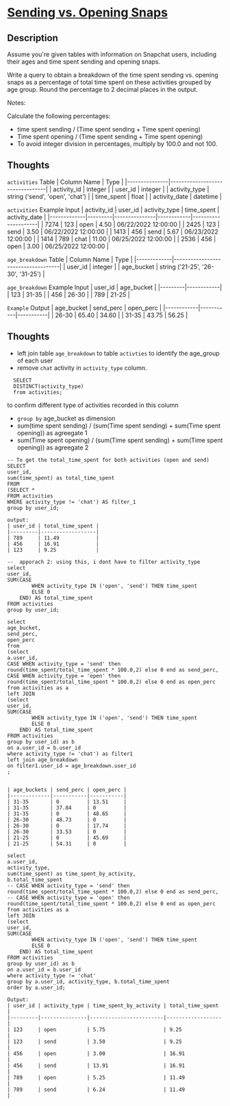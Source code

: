 # [Sending vs. Opening Snaps](https://datalemur.com/questions/time-spent-snaps)

## Description
Assume you're given tables with information on Snapchat users, including their ages and time spent sending and opening snaps.

Write a query to obtain a breakdown of the time spent sending vs. opening snaps as a percentage of total time spent on these activities grouped by age group. Round the percentage to 2 decimal places in the output.

Notes:

Calculate the following percentages:
- time spent sending / (Time spent sending + Time spent opening)
- Time spent opening / (Time spent sending + Time spent opening)
- To avoid integer division in percentages, multiply by 100.0 and not 100.

## Thoughts

`activities` Table
| Column Name   | Type                            |
|---------------|---------------------------------|
| activity_id   | integer                         |
| user_id       | integer                         |
| activity_type | string ('send', 'open', 'chat') |
| time_spent    | float                           |
| activity_date | datetime                        |



`activities` Example Input
| activity_id | user_id | activity_type | time_spent | activity_date       |
|-------------|---------|---------------|------------|---------------------|
| 7274        | 123     | open          | 4.50       | 06/22/2022 12:00:00 |
| 2425        | 123     | send          | 3.50       | 06/22/2022 12:00:00 |
| 1413        | 456     | send          | 5.67       | 06/23/2022 12:00:00 |
| 1414        | 789     | chat          | 11.00      | 06/25/2022 12:00:00 |
| 2536        | 456     | open          | 3.00       | 06/25/2022 12:00:00 |

`age_breakdown` Table
| Column Name | Type                               |
|-------------|------------------------------------|
| user_id     | integer                            |
| age_bucket  | string ('21-25', '26-30', '31-25') |

`age_breakdown` Example Input
| user_id | age_bucket |
|---------|------------|
| 123     | 31-35      |
| 456     | 26-30      |
| 789     | 21-25      |


`Example` Output
| age_bucket | send_perc | open_perc |
|------------|-----------|-----------|
| 26-30      | 65.40     | 34.60     |
| 31-35      | 43.75     | 56.25     |


## Thoughts
- left join table `age_breakdown` to table `activties` to identify the age_group of each user 
- remove `chat` activity in `activity_type` column. 
```
  SELECT
  DISTINCT(activity_type) 
  from activities;
```
to confirm different type of activities recorded in this column  

- `group by` age_bucket as dimension 
- sum(time spent sending) / (sum(Time spent sending) + sum(Time spent opening)) as agreegate 1
- sum(Time spent opening) / (sum(Time spent sending) + sum(Time spent opening)) as agreegate 2


```
-- To get the total_time_spent for both activities (open and send)
SELECT
user_id, 
sum(time_spent) as total_time_spent
FROM
(SELECT *
FROM activities
WHERE activity_type != 'chat') AS filter_1
group by user_id;

output: 
| user_id | total_time_spent |
|---------|------------------|
| 789     | 11.49            |
| 456     | 16.91            |
| 123     | 9.25             |

--  apporach 2: using this, i dont have to filter activity_type
select  
user_id, 
SUM(CASE 
        WHEN activity_type IN ('open', 'send') THEN time_spent
        ELSE 0
    END) AS total_time_spent
FROM activities
group by user_id;
```


```
select
age_bucket,
send_perc,
open_perc
from
(select 
a.user_id, 
CASE WHEN activity_type = 'send' then round(time_spent/total_time_spent * 100.0,2) else 0 end as send_perc,
CASE WHEN activity_type = 'open' then round(time_spent/total_time_spent * 100.0,2) else 0 end as open_perc
from activities as a 
left JOIN  
(select  
user_id, 
SUM(CASE 
        WHEN activity_type IN ('open', 'send') THEN time_spent
        ELSE 0
    END) AS total_time_spent
FROM activities
group by user_id) as b
on a.user_id = b.user_id
where activity_type != 'chat') as filter1
left join age_breakdown
on filter1.user_id = age_breakdown.user_id
;


| age_buckets | send_perc | open_perc |
|-------------|-----------|-----------|
| 31-35       | 0         | 13.51     |
| 31-35       | 37.84     | 0         |
| 31-35       | 0         | 48.65     |
| 26-30       | 48.73     | 0         |
| 26-30       | 0         | 17.74     |
| 26-30       | 33.53     | 0         |
| 21-25       | 0         | 45.69     |
| 21-25       | 54.31     | 0         |
```

```
select 
a.user_id, 
activity_type,
sum(time_spent) as time_spent_by_activity,
b.total_time_spent
-- CASE WHEN activity_type = 'send' then round(time_spent/total_time_spent * 100.0,2) else 0 end as send_perc,
-- CASE WHEN activity_type = 'open' then round(time_spent/total_time_spent * 100.0,2) else 0 end as open_perc
from activities as a 
left JOIN  
(select  
user_id, 
SUM(CASE 
        WHEN activity_type IN ('open', 'send') THEN time_spent
        ELSE 0
    END) AS total_time_spent
FROM activities
group by user_id) as b
on a.user_id = b.user_id
where activity_type != 'chat'
group by a.user_id, activity_type, b.total_time_spent
order by a.user_id;

Output: 
| user_id | activity_type | time_spent_by_activity | total_time_spent |
|---------|---------------|------------------------|------------------|
| 123     | open          | 5.75                   | 9.25             |
| 123     | send          | 3.50                   | 9.25             |
| 456     | open          | 3.00                   | 16.91            |
| 456     | send          | 13.91                  | 16.91            |
| 789     | open          | 5.25                   | 11.49            |
| 789     | send          | 6.24                   | 11.49            |
```
